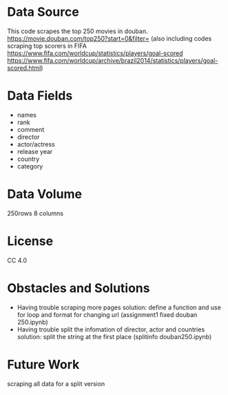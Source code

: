 
# Data Source
This code scrapes the top 250 movies in douban. https://movie.douban.com/top250?start=0&filter=
(also including codes scraping top scorers in FIFA https://www.fifa.com/worldcup/statistics/players/goal-scored
https://www.fifa.com/worldcup/archive/brazil2014/statistics/players/goal-scored.html)
# Data Fields
* names
* rank
* comment
* director
* actor/actress
* release year
* country
* category
# Data Volume
250rows 8 columns
# License
CC 4.0
# Obstacles and Solutions
* Having trouble scraping more pages
solution: define a function and use for loop and format for changing url (assignment1 fixed douban 250.ipynb)
* Having trouble split the infomation of director, actor and countries
solution: split the string at the first place (splitinfo douban250.ipynb)
# Future Work
scraping all data for a split version
